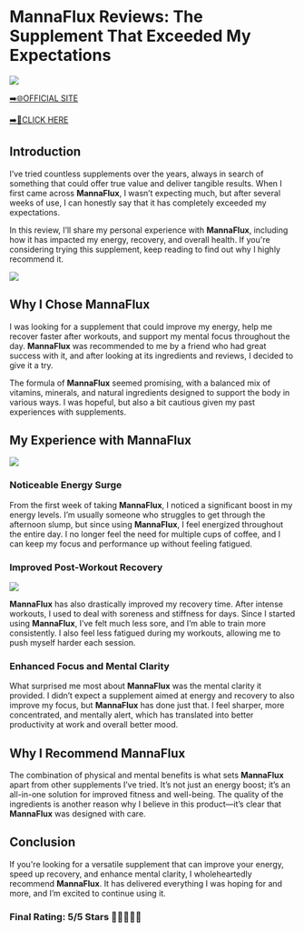# **MannaFlux Reviews**: The Supplement That Exceeded My Expectations

[![](https://static.vecteezy.com/system/resources/thumbnails/019/896/014/small/buy-now-gradient-button-with-cart-symbol-buy-now-illustration-png.png)](https://edetoop.top/lander/sugarpreland-1/mannaflux.html) 

[➡️🌐OFFICIAL SITE](https://edetoop.top/lander/sugarpreland-1/mannaflux.html) 

[➡️🔗CLICK HERE](https://edetoop.top/lander/sugarpreland-1/mannaflux.html) 


## Introduction

I’ve tried countless supplements over the years, always in search of something that could offer true value and deliver tangible results. When I first came across **MannaFlux**, I wasn’t expecting much, but after several weeks of use, I can honestly say that it has completely exceeded my expectations.

In this review, I’ll share my personal experience with **MannaFlux**, including how it has impacted my energy, recovery, and overall health. If you're considering trying this supplement, keep reading to find out why I highly recommend it.

[![](https://wallpapers.com/images/hd/red-order-now-button-udg4jcj4arvn8b0n-2.png)](https://edetoop.top/lander/sugarpreland-1/mannaflux.html)  

## Why I Chose **MannaFlux**

I was looking for a supplement that could improve my energy, help me recover faster after workouts, and support my mental focus throughout the day. **MannaFlux** was recommended to me by a friend who had great success with it, and after looking at its ingredients and reviews, I decided to give it a try.

The formula of **MannaFlux** seemed promising, with a balanced mix of vitamins, minerals, and natural ingredients designed to support the body in various ways. I was hopeful, but also a bit cautious given my past experiences with supplements.

## My Experience with **MannaFlux**

[![](https://static.vecteezy.com/system/resources/thumbnails/019/896/014/small/buy-now-gradient-button-with-cart-symbol-buy-now-illustration-png.png)](https://edetoop.top/lander/sugarpreland-1/mannaflux.html)

### Noticeable Energy Surge

From the first week of taking **MannaFlux**, I noticed a significant boost in my energy levels. I’m usually someone who struggles to get through the afternoon slump, but since using **MannaFlux**, I feel energized throughout the entire day. I no longer feel the need for multiple cups of coffee, and I can keep my focus and performance up without feeling fatigued.

### Improved Post-Workout Recovery

[![](https://wallpapers.com/images/hd/red-order-now-button-udg4jcj4arvn8b0n-2.png)](https://edetoop.top/lander/sugarpreland-1/mannaflux.html)  

**MannaFlux** has also drastically improved my recovery time. After intense workouts, I used to deal with soreness and stiffness for days. Since I started using **MannaFlux**, I’ve felt much less sore, and I’m able to train more consistently. I also feel less fatigued during my workouts, allowing me to push myself harder each session.

### Enhanced Focus and Mental Clarity

What surprised me most about **MannaFlux** was the mental clarity it provided. I didn’t expect a supplement aimed at energy and recovery to also improve my focus, but **MannaFlux** has done just that. I feel sharper, more concentrated, and mentally alert, which has translated into better productivity at work and overall better mood.

## Why I Recommend **MannaFlux**

The combination of physical and mental benefits is what sets **MannaFlux** apart from other supplements I’ve tried. It’s not just an energy boost; it’s an all-in-one solution for improved fitness and well-being. The quality of the ingredients is another reason why I believe in this product—it’s clear that **MannaFlux** was designed with care.

## Conclusion

If you're looking for a versatile supplement that can improve your energy, speed up recovery, and enhance mental clarity, I wholeheartedly recommend **MannaFlux**. It has delivered everything I was hoping for and more, and I’m excited to continue using it.

### Final Rating: 5/5 Stars 🌟🌟🌟🌟🌟
